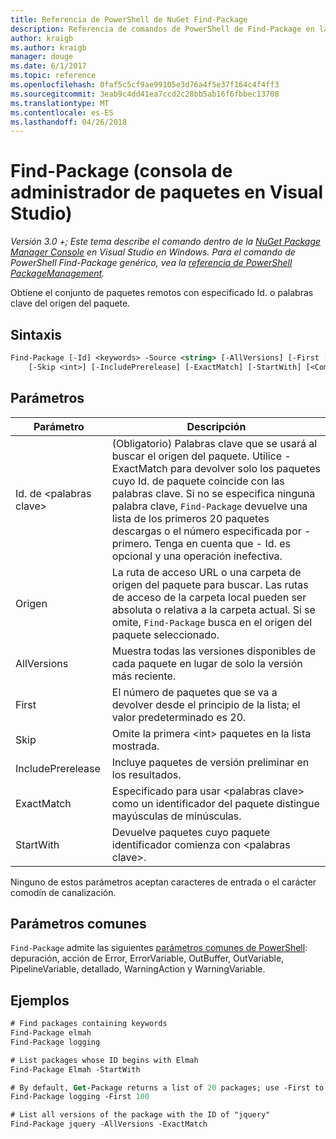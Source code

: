 ```yaml
---
title: Referencia de PowerShell de NuGet Find-Package
description: Referencia de comandos de PowerShell de Find-Package en la consola de administrador de paquetes de NuGet en Visual Studio.
author: kraigb
ms.author: kraigb
manager: douge
ms.date: 6/1/2017
ms.topic: reference
ms.openlocfilehash: 0faf5c5cf9ae99105e3d76a4f5e37f164c4f4ff3
ms.sourcegitcommit: 3eab9c4dd41ea7ccd2c28bb5ab16f6fbbec13708
ms.translationtype: MT
ms.contentlocale: es-ES
ms.lasthandoff: 04/26/2018
---
```

# <a name="find-package-package-manager-console-in-visual-studio"></a>Find-Package (consola de administrador de paquetes en Visual Studio)

*Versión 3.0 +; Este tema describe el comando dentro de la [NuGet Package Manager Console](package-manager-console.md) en Visual Studio en Windows. Para el comando de PowerShell Find-Package genérico, vea la [referencia de PowerShell PackageManagement](/powershell/module/packagemanagement/?view=powershell-6).*

Obtiene el conjunto de paquetes remotos con especificado Id. o palabras clave del origen del paquete.

## <a name="syntax"></a>Sintaxis

```ps
Find-Package [-Id] <keywords> -Source <string> [-AllVersions] [-First [<int>]]
    [-Skip <int>] [-IncludePrerelease] [-ExactMatch] [-StartWith] [<CommonParameters>]
```

## <a name="parameters"></a>Parámetros

| Parámetro | Descripción |
| --- | --- |
| Id. de &lt;palabras clave&gt; | (Obligatorio) Palabras clave que se usará al buscar el origen del paquete. Utilice - ExactMatch para devolver solo los paquetes cuyo Id. de paquete coincide con las palabras clave. Si no se especifica ninguna palabra clave, `Find-Package` devuelve una lista de los primeros 20 paquetes descargas o el número especificada por - primero. Tenga en cuenta que - Id. es opcional y una operación inefectiva. |
| Origen | La ruta de acceso URL o una carpeta de origen del paquete para buscar. Las rutas de acceso de la carpeta local pueden ser absoluta o relativa a la carpeta actual. Si se omite, `Find-Package` busca en el origen del paquete seleccionado. |
| AllVersions | Muestra todas las versiones disponibles de cada paquete en lugar de solo la versión más reciente. |
| First | El número de paquetes que se va a devolver desde el principio de la lista; el valor predeterminado es 20. |
| Skip | Omite la primera &lt;int&gt; paquetes en la lista mostrada.  |
| IncludePrerelease | Incluye paquetes de versión preliminar en los resultados. |
| ExactMatch | Especificado para usar &lt;palabras clave&gt; como un identificador del paquete distingue mayúsculas de minúsculas. |
| StartWith | Devuelve paquetes cuyo paquete identificador comienza con &lt;palabras clave&gt;. |

Ninguno de estos parámetros aceptan caracteres de entrada o el carácter comodín de canalización.

## <a name="common-parameters"></a>Parámetros comunes

`Find-Package` admite las siguientes [parámetros comunes de PowerShell](http://go.microsoft.com/fwlink/?LinkID=113216): depuración, acción de Error, ErrorVariable, OutBuffer, OutVariable, PipelineVariable, detallado, WarningAction y WarningVariable.

## <a name="examples"></a>Ejemplos

```ps
# Find packages containing keywords
Find-Package elmah
Find-Package logging

# List packages whose ID begins with Elmah
Find-Package Elmah -StartWith

# By default, Get-Package returns a list of 20 packages; use -First to show more
Find-Package logging -First 100

# List all versions of the package with the ID of "jquery"
Find-Package jquery -AllVersions -ExactMatch
```
